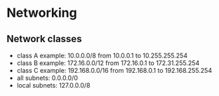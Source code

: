 Networking 
==========

Network classes
---------------

* class A example: 10.0.0.0/8 from 10.0.0.1 to 10.255.255.254
* class B example: 172.16.0.0/12 from 172.16.0.1 to 172.31.255.254
* class C example: 192.168.0.0/16 from 192.168.0.1 to 192.168.255.254
* all subnets: 0.0.0.0/0
* local subnets: 127.0.0.0/8
